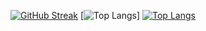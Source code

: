 [![GitHub Streak](https://streak-stats.demolab.com?user=jaddanickhole&theme=carbonfox)](https://git.io/streak-stats)
[![Top Langs](https://github-readme-stats.vercel.app/api/top-langs/?username=jaddanickhole&theme=carbonfox)]
[![Top Langs](https://github-readme-stats.vercel.app/api/top-langs/?username=crlnvls&layout=compact&theme=radical)](https://github.com/anuraghazra/github-readme-stats)



